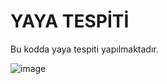 <H1> YAYA TESPİTİ </H1>
Bu kodda yaya tespiti yapılmaktadır.


![image](https://github.com/sena1bayram/Yaya-Tespiti/assets/120124331/1b70f24c-ac83-47e5-974a-7e86b7390cd9)

